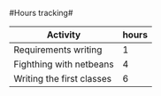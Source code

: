 #Hours tracking#


Activity | hours
---------|-------
Requirements writing| 1
Fighthing with netbeans | 4
Writing the first classes| 6
